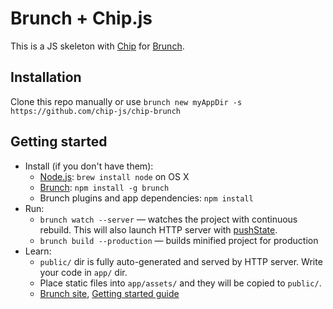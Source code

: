 # Brunch + Chip.js

This is a JS skeleton with [Chip](https://github.com/chip-js/chip) for [Brunch](http://brunch.io).

## Installation

Clone this repo manually or use `brunch new myAppDir -s https://github.com/chip-js/chip-brunch`

## Getting started

* Install (if you don't have them):
    * [Node.js](http://nodejs.org): `brew install node` on OS X
    * [Brunch](http://brunch.io): `npm install -g brunch`
    * Brunch plugins and app dependencies: `npm install`
* Run:
    * `brunch watch --server` — watches the project with continuous rebuild. This will also launch HTTP server with [pushState](https://developer.mozilla.org/en-US/docs/Web/Guide/API/DOM/Manipulating_the_browser_history).
    * `brunch build --production` — builds minified project for production
* Learn:
    * `public/` dir is fully auto-generated and served by HTTP server.  Write your code in `app/` dir.
    * Place static files into `app/assets/` and they will be copied to `public/`.
    * [Brunch site](http://brunch.io), [Getting started guide](https://github.com/brunch/brunch-guide#readme)